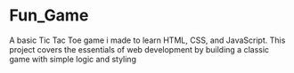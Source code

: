 # Fun_Game
A basic Tic Tac Toe game i made to learn HTML, CSS, and JavaScript. This project covers the essentials of web development by building a classic game with simple logic and styling
